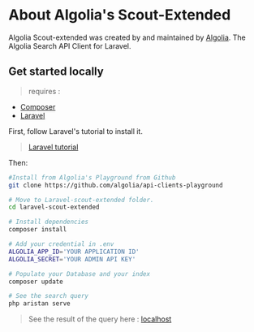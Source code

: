 # About Algolia's Scout-Extended

Algolia Scout-extended was created by and maintained by [Algolia](https://github.com/algolia). The Algolia Search API Client for Laravel. 

## Get started locally

>requires :
* [Composer](https://getcomposer.org/)
* [Laravel](https://laravel.com/)



First, follow Laravel's tutorial to install it. 

>[Laravel tutorial](https://laravel.com/docs/5.8/installation) 

Then: 

```bash
#Install from Algolia's Playground from Github
git clone https://github.com/algolia/api-clients-playground

# Move to Laravel-scout-extended folder.
cd laravel-scout-extended 

# Install dependencies
composer install

# Add your credential in .env
ALGOLIA_APP_ID='YOUR APPLICATION ID'
ALGOLIA_SECRET='YOUR ADMIN API KEY'

# Populate your Database and your index 
composer update

# See the search query 
php aristan serve 

```
> See the result of the query here : [localhost](http://localhost:8000/)


 

